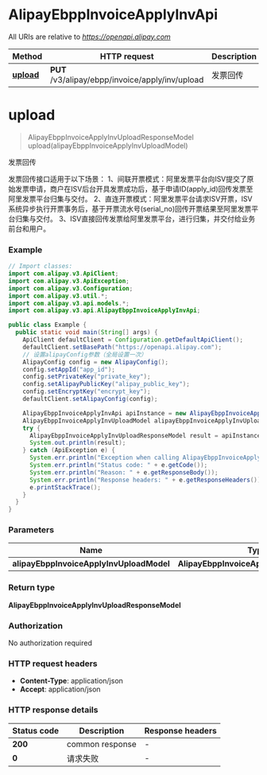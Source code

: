 # AlipayEbppInvoiceApplyInvApi

All URIs are relative to *https://openapi.alipay.com*

| Method | HTTP request | Description |
|------------- | ------------- | -------------|
| [**upload**](AlipayEbppInvoiceApplyInvApi.md#upload) | **PUT** /v3/alipay/ebpp/invoice/apply/inv/upload | 发票回传 |


<a name="upload"></a>
# **upload**
> AlipayEbppInvoiceApplyInvUploadResponseModel upload(alipayEbppInvoiceApplyInvUploadModel)

发票回传

发票回传接口适用于以下场景： 1、间联开票模式：阿里发票平台向ISV提交了原始发票申请，商户在ISV后台开具发票成功后，基于申请ID(apply_id)回传发票至阿里发票平台归集与交付。 2、直连开票模式：阿里发票平台请求ISV开票，ISV系统异步执行开票事务后，基于开票流水号(serial_no)回传开票结果至阿里发票平台归集与交付。 3、ISV直接回传发票给阿里发票平台，进行归集，并交付给业务前台和用户。

### Example
```java
// Import classes:
import com.alipay.v3.ApiClient;
import com.alipay.v3.ApiException;
import com.alipay.v3.Configuration;
import com.alipay.v3.util.*;
import com.alipay.v3.api.models.*;
import com.alipay.v3.api.AlipayEbppInvoiceApplyInvApi;

public class Example {
  public static void main(String[] args) {
    ApiClient defaultClient = Configuration.getDefaultApiClient();
    defaultClient.setBasePath("https://openapi.alipay.com");
    // 设置alipayConfig参数（全局设置一次）
    AlipayConfig config = new AlipayConfig();
    config.setAppId("app_id");
    config.setPrivateKey("private_key");
    config.setAlipayPublicKey("alipay_public_key");
    config.setEncryptKey("encrypt_key");
    defaultClient.setAlipayConfig(config);

    AlipayEbppInvoiceApplyInvApi apiInstance = new AlipayEbppInvoiceApplyInvApi(defaultClient);
    AlipayEbppInvoiceApplyInvUploadModel alipayEbppInvoiceApplyInvUploadModel = new AlipayEbppInvoiceApplyInvUploadModel(); // AlipayEbppInvoiceApplyInvUploadModel | 
    try {
      AlipayEbppInvoiceApplyInvUploadResponseModel result = apiInstance.upload(alipayEbppInvoiceApplyInvUploadModel);
      System.out.println(result);
    } catch (ApiException e) {
      System.err.println("Exception when calling AlipayEbppInvoiceApplyInvApi#upload");
      System.err.println("Status code: " + e.getCode());
      System.err.println("Reason: " + e.getResponseBody());
      System.err.println("Response headers: " + e.getResponseHeaders());
      e.printStackTrace();
    }
  }
}
```

### Parameters

| Name | Type | Description  | Notes |
|------------- | ------------- | ------------- | -------------|
| **alipayEbppInvoiceApplyInvUploadModel** | **AlipayEbppInvoiceApplyInvUploadModel**|  | [optional] |

### Return type

**AlipayEbppInvoiceApplyInvUploadResponseModel**

### Authorization

No authorization required

### HTTP request headers

 - **Content-Type**: application/json
 - **Accept**: application/json

### HTTP response details
| Status code | Description | Response headers |
|-------------|-------------|------------------|
| **200** | common response |  -  |
| **0** | 请求失败 |  -  |

